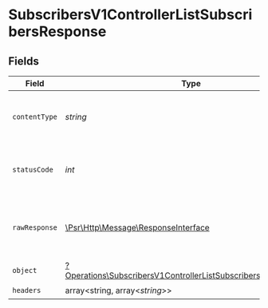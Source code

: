 # SubscribersV1ControllerListSubscribersResponse


## Fields

| Field                                                                                                                                           | Type                                                                                                                                            | Required                                                                                                                                        | Description                                                                                                                                     |
| ----------------------------------------------------------------------------------------------------------------------------------------------- | ----------------------------------------------------------------------------------------------------------------------------------------------- | ----------------------------------------------------------------------------------------------------------------------------------------------- | ----------------------------------------------------------------------------------------------------------------------------------------------- |
| `contentType`                                                                                                                                   | *string*                                                                                                                                        | :heavy_check_mark:                                                                                                                              | HTTP response content type for this operation                                                                                                   |
| `statusCode`                                                                                                                                    | *int*                                                                                                                                           | :heavy_check_mark:                                                                                                                              | HTTP response status code for this operation                                                                                                    |
| `rawResponse`                                                                                                                                   | [\Psr\Http\Message\ResponseInterface](https://www.php-fig.org/psr/psr-7/#33-psrhttpmessageresponseinterface)                                    | :heavy_check_mark:                                                                                                                              | Raw HTTP response; suitable for custom response parsing                                                                                         |
| `object`                                                                                                                                        | [?Operations\SubscribersV1ControllerListSubscribersResponseBody](../../Models/Operations/SubscribersV1ControllerListSubscribersResponseBody.md) | :heavy_minus_sign:                                                                                                                              | N/A                                                                                                                                             |
| `headers`                                                                                                                                       | array<string, array<*string*>>                                                                                                                  | :heavy_check_mark:                                                                                                                              | N/A                                                                                                                                             |
